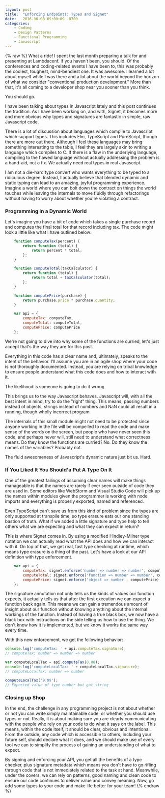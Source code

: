```yaml
---
layout: post
title:  "Enforcing Endpoints: Types and Signet"
date:   2016-06-08 09:00:09 -0700
categories:
    - Coding
    - Design Patterns
    - Functional Programming
    - Javascript
---
```

{% raw %}
What a ride! I spent the last month preparing a talk for and presenting at Lambdaconf.  If you haven't been, you should. Of the conferences and coding-related events I have been to, this was probably the coolest, toughest, mind-bendiest one. It was awesome.  I learned a lot about myself while I was there and a lot about the world beyond the horizon of what we consider "conventional production development." More than that, it's all coming to a developer shop near you sooner than you think.

You should go.

I have been talking about types in Javascript lately and this post continues the tradition. As I have been working on, and with, Signet, it becomes more and more obvious why types and signatures are fantastic in simple, raw Javascript code.

There is a lot of discussion about languages which compile to Javascript which support types.  This includes Elm, TypeScript and PureScript, though there are more out there.  Although I feel these languages may bring something interesting to the table, I feel they are largely akin to writing a language which compiles to C. If there is a flaw in the underlying language, compiling to the flawed language without actually addressing the problem is a band-aid, not a fix.  We actually need real types in real Javascript.

I am not a die-hard type convert who wants everything to be typed to a ridiculous degree.  Instead, I actually believe that blended dynamic and static typing can lead to an amazing, joyful programming experience. Imagine a world where you can bolt down the contract on things the world touches while leaving the internals to move fluidly through refactorings without having to worry about whether you're violating a contract.

<h3>Programming in a Dynamic World</h3>

Let's imagine you have a bit of code which takes a single purchase record and computes the final total for that record including tax.  The code might look a little like what I have outlined below:

```javascript
    function computeTax(percent) {
        return function (total) {
            return percent * total;
        };
    }

    function computeTotal(taxCalculator) {
        return function (total) {
            return total + taxCalculator(total);
        };
    }

    function computePrice(purchase) {
        return purchase.price * purchase.quantity;
    }

    var api = {
        computeTax: computeTax,
        computeTotal: computeTotal,
        computePrice: computePrice
    };
```

We're not going to dive into why some of the functions are curried, let's just accept that's the way they are for this post.

Everything in this code has a clear name and, ultimately, speaks to the intent of the behavior. I'll assume you are in an agile shop where your code is not thoroughly documented.  Instead, you are relying on tribal knowledge to ensure people understand what this code does and how to interact with it.

The likelihood is someone is going to do it wrong.

This brings us to the way Javascript behaves.  Javascript will, with all the best intent in mind, try to do the "right" thing.  This means, passing numbers instead of objects, strings instead of numbers and NaN could all result in a running, though wholly incorrect program.

The internals of this small module might not need to be protected since anyone working in the file will be compelled to read the code and make sense of the words on the screen, but people who have never seen this code, and perhaps never will, still need to understand what correctness means.  Do they know the functions are curried? No. Do they know the names of the variables? Probably not.

The fluid awesomeness of Javascript's dynamic nature just bit us. Hard.

<h3>If You Liked It You Should'a Put A Type On It</h3>

One of the greatest failings of assuming clear names will make things manageable is that the names are rarely if ever seen outside of code they are used in. Some editors like WebStorm and Visual Studio Code will pick up the names within modules given the programmer is working with node imports and everything is properly exported, named and referenced.

Even TypeScript can't save us from this kind of problem since the types are only supported at transpile time, so type erasure eats our one standing bastion of truth.  What if we added a little signature and type help to tell others what we are expecting and what they can expect in return?

This is where Signet comes in.  By using a modified Hindley-Milner type notation we can actually read what the API does and how we can interact with it.  On top of that, we get real, fast type checking at runtime, which means type erasure is a thing of the past.  Let's have a look at our API definition with type enforcement.

```javascript
    var api = {
        computeTax: signet.enforce('number => number => number', computeTax),
        computeTotal: signet.enforce('function => number => number', computeTotal),
        computePrice: signet.enforce('object => number', computePrice)
    };
```

The signature annotation not only tells us the kinds of values our function expects, it actually tells us that after the first execution we can expect a function back again. This means we can gain a tremendous amount of insight about our function without knowing anything about the internal workings of the function.  Instead of having a true black box, we now have a black box with instructions on the side telling us how to use the thing. We don't know how it is implemented, but we know it works the same way every time.

With this new enforcement, we get the following behavior:

```javascript
console.log('computeTax: ' + api.computeTax.signature);
// computeTax: number => number => number

var computeLocalTax = api.computeTax(0.08);
console.log('computeLocalTax: ' + computeLocalTax.signature);
// computeLocalTax: number => number

computeLocalTax('9.99');
// Expected value of type number but got string
```

<h3>Closing up Shop</h3>

In the end, the challenge in any programming project is not about whether or not you can write simply maintainable code, or whether you should use types or not.  Really, it is about making sure you are clearly communicating with the people who rely on your code to do what it says on the label.  This means, within the code itself, it should be clear, obvious and intentional. From the outside, any code which is accessible to others, including your future self, should declare what it does, and we should make use of every tool we can to simplify the process of gaining an understanding of what to expect.

By signing and enforcing your API, you get all the benefits of a type checker, plus signature metadata which means you don't have to go rifling through code that is not immediately related to the task at hand. Meanwhile, under the covers, we can rely on patterns, good naming and clean code to ensure our code continues to deliver value and convey meaning. Now, go add some types to your code and make life better for your team!
{% endraw %}
    